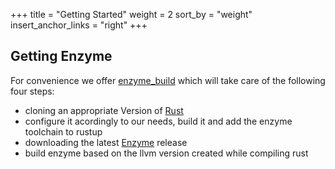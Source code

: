 +++
title = "Getting Started"
weight = 2
sort_by = "weight"
insert_anchor_links = "right"
+++

## Getting Enzyme
For convenience we offer [enzyme\_build](https://www.github.com/ZuseZ4/enzyme_build) which will take care of the following four steps:  
- cloning an appropriate Version of [Rust](https://github.com/rust-lang/rust/)
- configure it acordingly to our needs, build it and add the enzyme toolchain to rustup
- downloading the latest [Enzyme](https://github.com/wsmoses/Enzyme) release
- build enzyme based on the llvm version created while compiling rust

